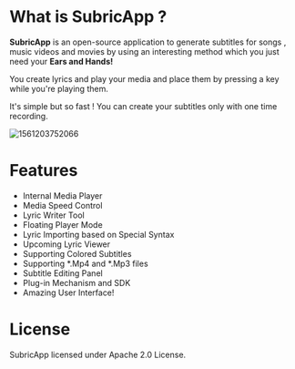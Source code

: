 # What is SubricApp ?

**SubricApp** is an open-source application to generate subtitles for songs , music videos and movies by using an interesting method which you just need your **Ears and Hands!**

You create lyrics and play your media and place them by pressing a key while you're playing them.

It's simple but so fast ! You can create your subtitles only with one time recording.

![1561203752066](https://i.screenshot.net/5ovdjsq)


# Features

- Internal Media Player
- Media Speed Control
- Lyric Writer Tool
- Floating Player Mode
- Lyric Importing based on Special Syntax 
- Upcoming Lyric Viewer 
- Supporting Colored Subtitles
- Supporting *.Mp4 and *.Mp3 files
- Subtitle Editing Panel
- Plug-in Mechanism and SDK
- Amazing User Interface!


# License

SubricApp licensed under Apache 2.0 License.



